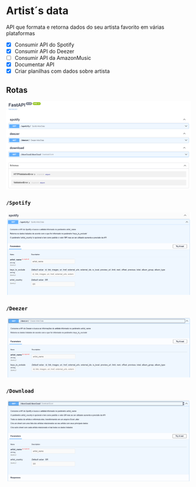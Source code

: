 # Artist´s data

API que formata e retorna dados do seu artista favorito em várias plataformas

- [x] Consumir API do Spotify
- [x] Consumir API do Deezer
- [ ] Consumir API da AmazonMusic
- [x] Documentar API
- [x] Criar planilhas com dados sobre artista

## Rotas

![swagger](docs/swagger.PNG)

### `/Spotify` 
![Spotify](docs/spotify.PNG)

### `/Deezer` 
![Deezer](docs/deezer.PNG)

### `/Download` 
![Download](docs/download.PNG)

